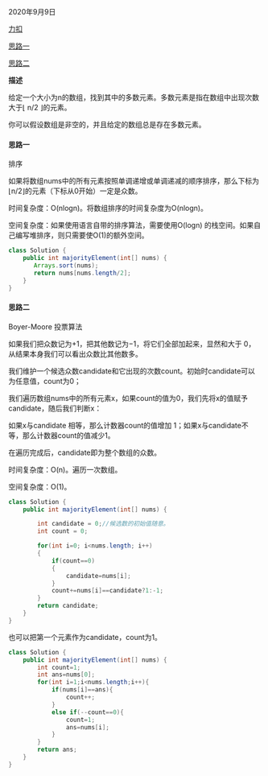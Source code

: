 2020年9月9日

[力扣](https://leetcode-cn.com/problems/majority-element/solution/duo-shu-yuan-su-by-leetcode-solution/)

[思路一](#思路一)

[思路二](#思路二)

**描述**

给定一个大小为n的数组，找到其中的多数元素。多数元素是指在数组中出现次数大于⌊ n/2 ⌋的元素。

你可以假设数组是非空的，并且给定的数组总是存在多数元素。

#### 思路一

排序

如果将数组nums中的所有元素按照单调递增或单调递减的顺序排序，那么下标为⌊n/2⌋的元素（下标从0开始）一定是众数。

时间复杂度：O(nlogn)。将数组排序的时间复杂度为O(nlogn)。

空间复杂度：如果使用语言自带的排序算法，需要使用O(logn) 的栈空间。如果自己编写堆排序，则只需要使O(1)的额外空间。

```java
class Solution {
    public int majorityElement(int[] nums) {
       Arrays.sort(nums);
       return nums[nums.length/2];
    }
}
```

#### 思路二

Boyer-Moore 投票算法

如果我们把众数记为+1，把其他数记为−1，将它们全部加起来，显然和大于 0，从结果本身我们可以看出众数比其他数多。

我们维护一个候选众数candidate和它出现的次数count。初始时candidate可以为任意值，count为0；

我们遍历数组nums中的所有元素x，如果count的值为0，我们先将x的值赋予candidate，随后我们判断x：

如果x与candidate 相等，那么计数器count的值增加 1；如果x与candidate不等，那么计数器count的值减少1。

在遍历完成后，candidate即为整个数组的众数。

时间复杂度：O(n)。遍历一次数组。

空间复杂度：O(1)。
```java
class Solution {
    public int majorityElement(int[] nums) {

        int candidate = 0;//候选数的初始值随意。
        int count = 0;        

        for(int i=0; i<nums.length; i++)
        {
            if(count==0)
            {
                candidate=nums[i];
            }
            count+=nums[i]==candidate?1:-1;
        }
        return candidate;
    }
}
```
也可以把第一个元素作为candidate，count为1。
```java
class Solution {
    public int majorityElement(int[] nums) {
        int count=1;
        int ans=nums[0];
        for(int i=1;i<nums.length;i++){
            if(nums[i]==ans){
                count++;
            }
            else if(--count==0){
                count=1;
                ans=nums[i];
            }
        }
        return ans;
    }
}
```
